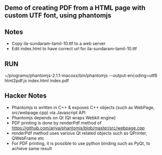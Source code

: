 ## Demo of creating PDF from a HTML page with custom UTF font, using phantomjs 

## Notes
- Copy ila-sundaram-tamil-10.ttf to a web server
- Edit index.html to have correct url for ila-sundaram-tamil-10.ttf 

## RUN
~/programs/phantomjs-2.1.1-macosx/bin/phantomjs --output-encoding=utf8 html2pdf.js index.html index.pdf

## Hacker Notes
- Phantomjs is written in C++ & exposes C++ objects (such as WebPage, src/webpage.cpp) via Javascript API
- Phantomjs depends on Qt (Qt wraps Webkit engine)
- PDF printing is done by renderPdf method of https://github.com/ariya/phantomjs/blob/master/src/webpage.cpp 
- renderPdf method uses various Qt related objects such as QPrinter, QWebFrame etc
- For PDF printing, it is possible to use python binding such as PyQt, to achieve same result
